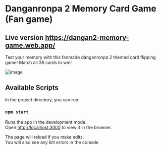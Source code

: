 # Danganronpa 2 Memory Card Game (Fan game)

## Live version https://dangan2-memory-game.web.app/

Test your memory with this fanmade danganronpa 2 themed card flipping game! Match all 36 cards to win!

![image](/src/assets/preview_gif.gif?raw=true "Preview")

## Available Scripts

In the project directory, you can run:

### `npm start`

Runs the app in the development mode.<br />
Open [http://localhost:3000](http://localhost:3000) to view it in the browser.

The page will reload if you make edits.<br />
You will also see any lint errors in the console.
